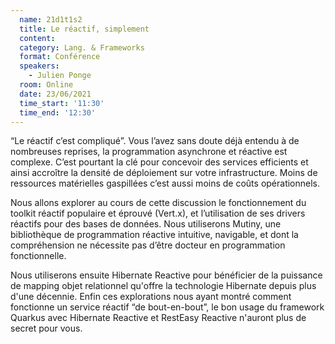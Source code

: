 ```yaml
---
  name: 21d1t1s2
  title: Le réactif, simplement
  content:
  category: Lang. & Frameworks
  format: Conférence
  speakers: 
    - Julien Ponge
  room: Online
  date: 23/06/2021
  time_start: '11:30'
  time_end: '12:30'
---
```

“Le réactif c’est compliqué”. Vous l’avez sans doute déjà entendu à de nombreuses reprises, la programmation asynchrone et réactive est complexe. C’est pourtant la clé pour concevoir des services efficients et ainsi accroître la densité de déploiement sur votre infrastructure. Moins de ressources matérielles gaspillées c’est aussi moins de coûts opérationnels.

Nous allons explorer au cours de cette discussion le fonctionnement du toolkit réactif populaire et éprouvé (Vert.x), et l’utilisation de ses drivers réactifs pour des bases de données. Nous utiliserons Mutiny, une bibliothèque de programmation réactive intuitive, navigable, et dont la compréhension ne nécessite pas d’être docteur en programmation fonctionnelle.

Nous utiliserons ensuite Hibernate Reactive pour bénéficier de la puissance de mapping objet relationnel qu'offre la technologie Hibernate depuis plus d'une décennie. Enfin ces explorations nous ayant montré comment fonctionne un service réactif “de bout-en-bout”, le bon usage du framework Quarkus avec Hibernate Reactive et RestEasy Reactive n'auront plus de secret pour vous.

